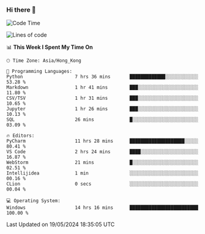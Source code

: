 ### Hi there 👋

<!--
**RoiexLee/RoiexLee** is a ✨ _special_ ✨ repository because its `README.md` (this file) appears on your GitHub profile.

Here are some ideas to get you started:

- 🔭 I’m currently working on ...
- 🌱 I’m currently learning ...
- 👯 I’m looking to collaborate on ...
- 🤔 I’m looking for help with ...
- 💬 Ask me about ...
- 📫 How to reach me: ...
- 😄 Pronouns: ...
- ⚡ Fun fact: ...
-->

<!--START_SECTION:waka-->
![Code Time](http://img.shields.io/badge/Code%20Time-539%20hrs%201%20min-blue)

![Lines of code](https://img.shields.io/badge/From%20Hello%20World%20I%27ve%20Written-38.4%20thousand%20lines%20of%20code-blue)

📊 **This Week I Spent My Time On** 

```text
🕑︎ Time Zone: Asia/Hong_Kong

💬 Programming Languages: 
Python                   7 hrs 36 mins       █████████████░░░░░░░░░░░░   53.28 % 
Markdown                 1 hr 41 mins        ███░░░░░░░░░░░░░░░░░░░░░░   11.80 % 
CSV/TSV                  1 hr 31 mins        ███░░░░░░░░░░░░░░░░░░░░░░   10.65 % 
Jupyter                  1 hr 26 mins        ███░░░░░░░░░░░░░░░░░░░░░░   10.13 % 
SQL                      26 mins             █░░░░░░░░░░░░░░░░░░░░░░░░   03.09 % 

🔥 Editors: 
PyCharm                  11 hrs 28 mins      ████████████████████░░░░░   80.41 % 
VS Code                  2 hrs 24 mins       ████░░░░░░░░░░░░░░░░░░░░░   16.87 % 
WebStorm                 21 mins             █░░░░░░░░░░░░░░░░░░░░░░░░   02.51 % 
Intellijidea             1 min               ░░░░░░░░░░░░░░░░░░░░░░░░░   00.16 % 
CLion                    0 secs              ░░░░░░░░░░░░░░░░░░░░░░░░░   00.04 % 

💻 Operating System: 
Windows                  14 hrs 16 mins      █████████████████████████   100.00 % 
```


 Last Updated on 19/05/2024 18:35:05 UTC
<!--END_SECTION:waka-->
